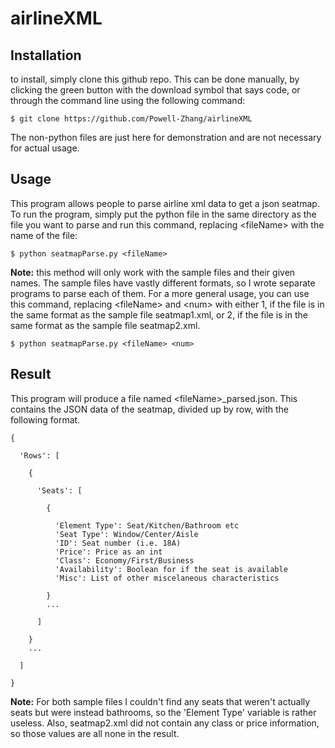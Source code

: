 # airlineXML
## Installation
to install, simply clone this github repo. This can be done manually, by clicking the green button with the download symbol that says code, or through the command line using the following command:
```console
$ git clone https://github.com/Powell-Zhang/airlineXML
```
The non-python files are just here for demonstration and are not necessary for actual usage. 
## Usage
This program allows people to parse airline xml data to get a json seatmap. To run the program, simply put the python file in the same directory as the file you want to parse and run this command, replacing \<fileName\> with the name of the file:
```console
$ python seatmapParse.py <fileName>
```
**Note:** this method will only work with the sample files and their given names. The sample files have vastly different formats, so I wrote separate programs to parse each of them. For a more general usage, you can use this command, replacing \<fileName\> and \<num\> with either 1, if the file is in the same format as the sample file seatmap1.xml, or 2, if the file is in the same format as the sample file seatmap2.xml.  
```console
$ python seatmapParse.py <fileName> <num>
```
## Result
This program will produce a file named \<fileName\>\_parsed.json. This contains the JSON data of the seatmap, divided up by row, with the following format.


```
{

  'Rows': [
  
    {
    
      'Seats': [
      
        {
          
          'Element Type': Seat/Kitchen/Bathroom etc
          'Seat Type': Window/Center/Aisle
          'ID': Seat number (i.e. 18A)
          'Price': Price as an int 
          'Class': Economy/First/Business
          'Availability': Boolean for if the seat is available
          'Misc': List of other miscelaneous characteristics
        
        }
        ...
      
      ]
    
    }
    ...
  
  ]

}
```
**Note:** For both sample files I couldn't find any seats that weren't actually seats but were instead bathrooms, so the 'Element Type' variable is rather useless. Also, seatmap2.xml did not contain any class or price information, so those values are all none in the result. 
